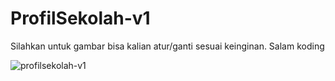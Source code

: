# ProfilSekolah-v1
Silahkan untuk gambar bisa kalian atur/ganti sesuai keinginan.
Salam koding


![profilsekolah-v1](https://user-images.githubusercontent.com/77037339/106585432-eb6a6a00-6579-11eb-813f-ab23aec61f34.png)
